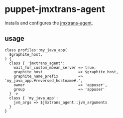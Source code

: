 # puppet-jmxtrans-agent

Installs and configures the [jmxtrans-agent](https://github.com/jmxtrans/jmxtrans-agent).

## usage
```puppet
class profiles::my_java_app(
  $graphite_host,
) {
  class { 'jmxtrans_agent':
    wait_for_custom_mbean_server => true,
    graphite_host                => $graphite_host,
    graphite_name_prefix         => 'my_java_app.#reversed_hostname#.',
    owner                        => 'appuser',
    group                        => 'appuser'
  } ->
  class { 'my_java_app':
    jvm_args => $jmxtrans_agent::jvm_arguments
  }
}
```
